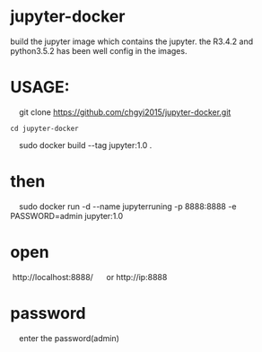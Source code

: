# jupyter-docker
build the jupyter image which contains the jupyter. the R3.4.2 and python3.5.2 has been well config in the images.
# USAGE:
    git clone https://github.com/chgyi2015/jupyter-docker.git
    
    cd jupyter-docker
    
    sudo docker build --tag jupyter:1.0 .
# then 
    sudo docker run -d --name jupyterruning -p 8888:8888 -e PASSWORD=admin jupyter:1.0   
# open 
    http://localhost:8888/      or http://ip:8888 
# password
    enter the password(admin) 

